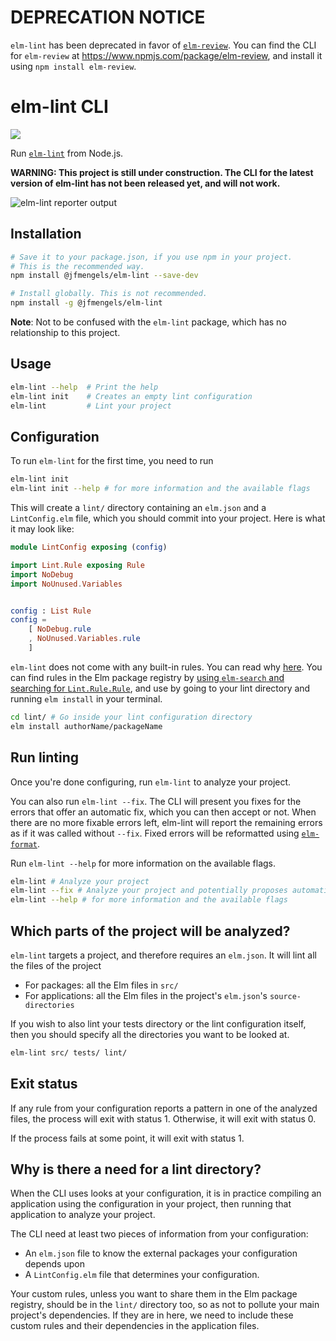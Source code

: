 # DEPRECATION NOTICE

`elm-lint` has been deprecated in favor of [`elm-review`](https://package.elm-lang.org/packages/jfmengels/elm-review/latest/).
You can find the CLI for `elm-review` at https://www.npmjs.com/package/elm-review, and install it using `npm install elm-review`.

# elm-lint CLI

![](https://travis-ci.com/jfmengels/node-elm-lint.svg?branch=master)

Run [`elm-lint`] from Node.js.

**WARNING: This project is still under construction. The CLI for the latest version of elm-lint has not been released yet, and will not work.**

![elm-lint reporter output](https://github.com/jfmengels/node-elm-lint/blob/master/documentation/images/elm-lint-report.png?raw=true)

## Installation

```bash
# Save it to your package.json, if you use npm in your project.
# This is the recommended way.
npm install @jfmengels/elm-lint --save-dev

# Install globally. This is not recommended.
npm install -g @jfmengels/elm-lint
```

**Note**: Not to be confused with the `elm-lint` package, which has no relationship to this project.

## Usage

```bash
elm-lint --help  # Print the help
elm-lint init    # Creates an empty lint configuration
elm-lint         # Lint your project
```

## Configuration

To run `elm-lint` for the first time, you need to run

```bash
elm-lint init
elm-lint init --help # for more information and the available flags
```

This will create a `lint/` directory containing an `elm.json` and a `LintConfig.elm` file, which you should commit into your project. Here is what it may look like:

```elm
module LintConfig exposing (config)

import Lint.Rule exposing Rule
import NoDebug
import NoUnused.Variables


config : List Rule
config =
    [ NoDebug.rule
    , NoUnused.Variables.rule
    ]
```

`elm-lint` does not come with any built-in rules. You can read why [here](https://github.com/jfmengels/elm-lint/blob/master/documentation/design/no-built-in-rules.md). You can find rules in the Elm package registry by [using `elm-search` and searching for `Lint.Rule.Rule`](https://klaftertief.github.io/elm-search/?q=Lint.Rule.Rule), and use by going to your lint directory and running `elm install` in your terminal.

```bash
cd lint/ # Go inside your lint configuration directory
elm install authorName/packageName
```

## Run linting

Once you're done configuring, run `elm-lint` to analyze your project.

You can also run `elm-lint --fix`. The CLI will present you fixes for the errors that offer an automatic fix, which you can then accept or not. When there are no more fixable errors left, elm-lint will report the remaining errors as if it was called without `--fix`. Fixed errors will be reformatted using [`elm-format`].

Run `elm-lint --help` for more information on the available flags.

```bash
elm-lint # Analyze your project
elm-lint --fix # Analyze your project and potentially proposes automatic fixes
elm-lint --help # for more information and the available flags
```


## Which parts of the project will be analyzed?

`elm-lint` targets a project, and therefore requires an `elm.json`. It will lint all the files of the project
  - For packages: all the Elm files in `src/`
  - For applications: all the Elm files in the project's `elm.json`'s `source-directories`

If you wish to also lint your tests directory or the lint configuration itself,
then you should specify all the directories you want to be looked at.

```bash
elm-lint src/ tests/ lint/
```


## Exit status

If any rule from your configuration reports a pattern in one of the analyzed files, the process will exit with status 1. Otherwise, it will exit with status 0.

If the process fails at some point, it will exit with status 1.


## Why is there a need for a lint directory?

When the CLI uses looks at your configuration, it is in practice compiling an application using the configuration in your project, then running that application to analyze your project.

The CLI need at least two pieces of information from your configuration:
  - An `elm.json` file to know the external packages your configuration depends upon
  - A `LintConfig.elm` file that determines your configuration.

Your custom rules, unless you want to share them in the Elm package registry, should be in the `lint/` directory too, so as not to pollute your main project's dependencies. If they are in here, we need to include these custom rules and their dependencies in the application files.


[`elm-lint`]: https://github.com/jfmengels/elm-lint
[`elm-format`]: https://github.com/avh4/elm-format
